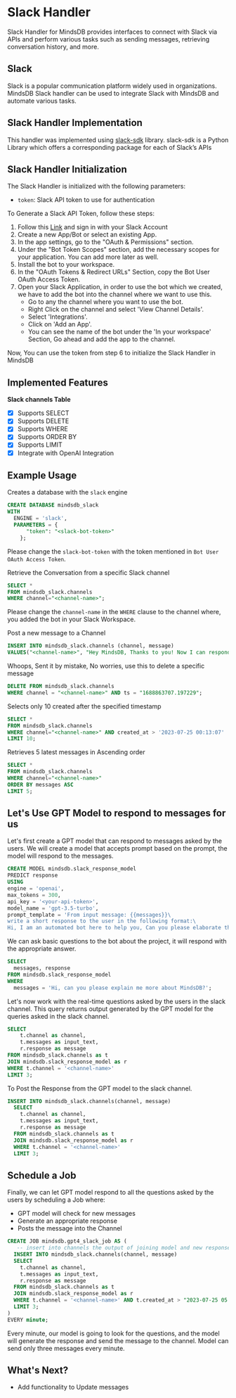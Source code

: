 # Slack Handler

Slack Handler for MindsDB provides interfaces to connect with Slack via APIs and perform various tasks such as sending messages, retrieving conversation history, and more.

## Slack

Slack is a popular communication platform widely used in organizations. MindsDB Slack handler can be used to integrate Slack with MindsDB and automate various tasks.

## Slack Handler Implementation

This handler was implemented using [slack-sdk](https://slack.dev/python-slack-sdk/) library.
slack-sdk is a Python Library which offers a corresponding package for each of Slack’s APIs

## Slack Handler Initialization

The Slack Handler is initialized with the following parameters:

- `token`: Slack API token to use for authentication

To Generate a Slack API Token, follow these steps:

1. Follow this [Link](https://api.slack.com/apps) and sign in with your Slack Account
2. Create a new App/Bot or select an existing App.
3. In the app settings, go to the "OAuth & Permissions" section.
4. Under the "Bot Token Scopes" section, add the necessary scopes for your application. You can add more later as well.
5. Install the bot to your workspace.
6. In the "OAuth Tokens & Redirect URLs" Section, copy the Bot User OAuth Access Token.
7. Open your Slack Application, in order to use the bot which we created, we have to add the bot into the channel where we want to use this.
   - Go to any the channel where you want to use the bot.
   - Right Click on the channel and select 'View Channel Details'.
   - Select 'Integrations'.
   - Click on 'Add an App'.
   - You can see the name of the bot under the 'In your workspace' Section, Go ahead and add the app to the channel.

Now, You can use the token from step 6 to initialize the Slack Handler in MindsDB

## Implemented Features

**Slack channels Table**

- [x] Supports SELECT
- [x] Supports DELETE
- [x] Supports WHERE
- [x] Supports ORDER BY
- [x] Supports LIMIT
- [x] Integrate with OpenAI Integration

## Example Usage

Creates a database with the `slack` engine

```sql
CREATE DATABASE mindsdb_slack
WITH
  ENGINE = 'slack',
  PARAMETERS = {
      "token": "<slack-bot-token>"
    };
```

Please change the `slack-bot-token` with the token mentioned in `Bot User OAuth Access Token`.

Retrieve the Conversation from a specific Slack channel

```sql
SELECT *
FROM mindsdb_slack.channels
WHERE channel="<channel-name>";
```

Please change the `channel-name` in the `WHERE` clause to the channel where, you added the bot in your Slack Workspace.

Post a new message to a Channel

```sql
INSERT INTO mindsdb_slack.channels (channel, message)
VALUES("<channel-name>", "Hey MindsDB, Thanks to you! Now I can respond to my Slack messages through SQL Queries. 🚀 ");
```

Whoops, Sent it by mistake, No worries, use this to delete a specific message

```sql
DELETE FROM mindsdb_slack.channels
WHERE channel = "<channel-name>" AND ts = "1688863707.197229";
```

Selects only 10 created after the specified timestamp

```sql
SELECT *
FROM mindsdb_slack.channels
WHERE channel="<channel-name>" AND created_at > '2023-07-25 00:13:07'
LIMIT 10;
```

Retrieves 5 latest messages in Ascending order

```sql
SELECT *
FROM mindsdb_slack.channels
WHERE channel="<channel-name>"
ORDER BY messages ASC
LIMIT 5;
```

## Let's Use GPT Model to respond to messages for us

Let's first create a GPT model that can respond to messages asked by the users. We will create a model that accepts prompt based on the prompt, the model will respond to the messages.

```sql
CREATE MODEL mindsdb.slack_response_model
PREDICT response
USING
engine = 'openai',
max_tokens = 300,
api_key = '<your-api-token>',
model_name = 'gpt-3.5-turbo',
prompt_template = 'From input message: {{messages}}\
write a short response to the user in the following format:\
Hi, I am an automated bot here to help you, Can you please elaborate the issue which you are facing! ✨🚀 -- mdb.ai/bot by @mindsdb';
```

We can ask basic questions to the bot about the project, it will respond with the appropriate answer.

```sql
SELECT
  messages, response
FROM mindsdb.slack_response_model
WHERE
  messages = 'Hi, can you please explain me more about MindsDB?';
```

Let's now work with the real-time questions asked by the users in the slack channel. This query returns output generated by the GPT model for the queries asked in the slack channel.

```sql
SELECT
    t.channel as channel,
    t.messages as input_text,
    r.response as message
FROM mindsdb_slack.channels as t
JOIN mindsdb.slack_response_model as r
WHERE t.channel = '<channel-name>'
LIMIT 3;
```

To Post the Response from the GPT model to the slack channel.

```sql
INSERT INTO mindsdb_slack.channels(channel, message)
  SELECT
    t.channel as channel,
    t.messages as input_text,
    r.response as message
  FROM mindsdb_slack.channels as t
  JOIN mindsdb.slack_response_model as r
  WHERE t.channel = '<channel-name>'
  LIMIT 3;
```

## Schedule a Job

Finally, we can let GPT model respond to all the questions asked by the users by scheduling a Job where:

- GPT model will check for new messages
- Generate an appropriate response
- Posts the message into the Channel

```sql
CREATE JOB mindsdb.gpt4_slack_job AS (
   -- insert into channels the output of joining model and new responses
  INSERT INTO mindsdb_slack.channels(channel, message)
  SELECT
    t.channel as channel,
    t.messages as input_text,
    r.response as message
  FROM mindsdb_slack.channels as t
  JOIN mindsdb.slack_response_model as r
  WHERE t.channel = '<channel-name>' AND t.created_at > "2023-07-25 05:22:00" AND t.created_at > "{{PREVIOUS_START_DATETIME}}"
  LIMIT 3;
)
EVERY minute;
```

Every minute, our model is going to look for the questions, and the model will generate the response and send the message to the channel. Model can send only three messages every minute.

## What's Next?

- Add functionality to Update messages
